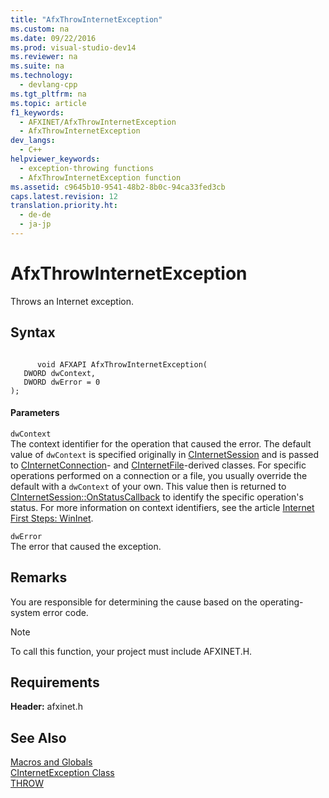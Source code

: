 ```yaml
---
title: "AfxThrowInternetException"
ms.custom: na
ms.date: 09/22/2016
ms.prod: visual-studio-dev14
ms.reviewer: na
ms.suite: na
ms.technology: 
  - devlang-cpp
ms.tgt_pltfrm: na
ms.topic: article
f1_keywords: 
  - AFXINET/AfxThrowInternetException
  - AfxThrowInternetException
dev_langs: 
  - C++
helpviewer_keywords: 
  - exception-throwing functions
  - AfxThrowInternetException function
ms.assetid: c9645b10-9541-48b2-8b0c-94ca33fed3cb
caps.latest.revision: 12
translation.priority.ht: 
  - de-de
  - ja-jp
---
```

# AfxThrowInternetException
Throws an Internet exception.  
  
## Syntax  
  
```  
  
      void AFXAPI AfxThrowInternetException(  
   DWORD dwContext,  
   DWORD dwError = 0   
);  
```  
  
#### Parameters  
 `dwContext`  
 The context identifier for the operation that caused the error. The default value of `dwContext` is specified originally in [CInternetSession](../vs140/cinternetsession-class.md) and is passed to [CInternetConnection](../vs140/cinternetconnection-class.md)- and [CInternetFile](../vs140/cinternetfile-class.md)-derived classes. For specific operations performed on a connection or a file, you usually override the default with a `dwContext` of your own. This value then is returned to [CInternetSession::OnStatusCallback](../vs140/cinternetsession--onstatuscallback.md) to identify the specific operation's status. For more information on context identifiers, see the article [Internet First Steps: WinInet](../vs140/wininet-basics.md).  
  
 `dwError`  
 The error that caused the exception.  
  
## Remarks  
 You are responsible for determining the cause based on the operating-system error code.  
  
> [!NOTE]
>  To call this function, your project must include AFXINET.H.  
  
## Requirements  
 **Header:** afxinet.h  
  
## See Also  
 [Macros and Globals](../vs140/mfc-macros-and-globals.md)   
 [CInternetException Class](../vs140/cinternetexception-class.md)   
 [THROW](../vs140/throw--mfc-.md)